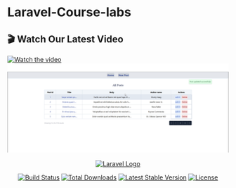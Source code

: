 # Laravel-Course-labs

<!-- Video Section -->
## 🎬 Watch Our Latest Video

[![Watch the video](https://github.com/user-attachments/assets/cb26bd65-41e7-495c-a25d-b050f4a7268b?raw=true)](https://drive.google.com/file/d/1aFvCeuL0wwAtnQlWbPNflUfjjzr_kI2n/view?usp=sharing)
[![Watch the video](https://github.com/JohnRezaik14/Laravel-app/blob/main/public/image.png?raw=true)](https://drive.google.com/file/d/1svpjFu8M5-2HptIE9UG9PFBpparQnf9R/view?usp=sharing)


<p align="center"><a href="https://laravel.com" target="_blank"><img src="https://raw.githubusercontent.com/laravel/art/master/logo-lockup/5%20SVG/2%20CMYK/1%20Full%20Color/laravel-logolockup-cmyk-red.svg" width="400" alt="Laravel Logo"></a></p>

<p align="center">
<a href="https://github.com/laravel/framework/actions"><img src="https://github.com/laravel/framework/workflows/tests/badge.svg" alt="Build Status"></a>
<a href="https://packagist.org/packages/laravel/framework"><img src="https://img.shields.io/packagist/dt/laravel/framework" alt="Total Downloads"></a>
<a href="https://packagist.org/packages/laravel/framework"><img src="https://img.shields.io/packagist/v/laravel/framework" alt="Latest Stable Version"></a>
<a href="https://packagist.org/packages/laravel/framework"><img src="https://img.shields.io/packagist/l/laravel/framework" alt="License"></a>
</p>



